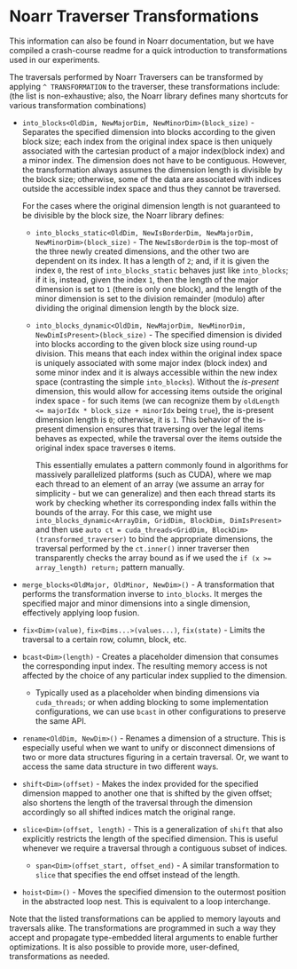 # Noarr Traverser Transformations

This information can also be found in Noarr documentation, but we have compiled a crash-course readme for a quick introduction to transformations used in our experiments.

The traversals performed by Noarr Traversers can be transformed by applying `^ TRANSFORMATION` to the traverser, these transformations include: (the list is non-exhaustive; also, the Noarr library defines many shortcuts for various transformation combinations)

- `into_blocks<OldDim, NewMajorDim, NewMinorDim>(block_size)` - Separates the specified dimension into blocks according to the given block size; each index from the original index space is then uniquely associated with the cartesian product of a major index(block index) and a minor index. The dimension does not have to be contiguous. However, the transformation always assumes the dimension length is divisible by the block size; otherwise, some of the data are associated with indices outside the accessible index space and thus they cannot be traversed.

  For the cases where the original dimension length is not guaranteed to be divisible by the block size, the Noarr library defines:

  - `into_blocks_static<OldDim, NewIsBorderDim, NewMajorDim, NewMinorDim>(block_size)` - The `NewIsBorderDim` is the top-most of the three newly created dimensions, and the other two are dependent on its index. It has a length of `2`; and, if it is given the index `0`, the rest of `into_blocks_static` behaves just like `into_blocks`; if it is, instead, given the index `1`, then the length of the major dimension is set to `1` (there is only one block), and the length of the minor dimension is set to the division remainder (modulo) after dividing the original dimension length by the block size.

  - `into_blocks_dynamic<OldDim, NewMajorDim, NewMinorDim, NewDimIsPresent>(block_size)` - The specified dimension is divided into blocks according to the given block size using round-up division. This means that each index within the original index space is uniquely associated with some major index (block index) and some minor index and it is always accessible within the new index space (contrasting the simple `into_blocks`). Without the *is-present* dimension, this would allow for accessing items outside the original index space - for such items (we can recognize them by `oldLength <= majorIdx * block_size + minorIdx` being `true`), the is-present dimension length is `0`; otherwise, it is `1`. This behavior of the is-present dimension ensures that traversing over the legal items behaves as expected, while the traversal over the items outside the original index space traverses `0` items.

    This essentially emulates a pattern commonly found in algorithms for massively parallelized platforms (such as CUDA), where we map each thread to an element of an array (we assume an array for simplicity - but we can generalize) and then each thread starts its work by checking whether its corresponding index falls within the bounds of the array. For this case, we might use `into_blocks_dynamic<ArrayDim, GridDim, BlockDim, DimIsPresent>` and then use `auto ct = cuda_threads<GridDim, BlockDim>(transformed_traverser)` to bind the appropriate dimensions, the traversal performed by the `ct.inner()` inner traverser then transparently checks the array bound as if we used the `if (x >= array_length) return;` pattern manually.

- `merge_blocks<OldMajor, OldMinor, NewDim>()` - A transformation that performs the transformation inverse to `into_blocks`. It merges the specified major and minor dimensions into a single dimension, effectively applying loop fusion.

- `fix<Dim>(value)`, `fix<Dims...>(values...)`, `fix(state)` - Limits the traversal to a certain row, column, block, etc.

- `bcast<Dim>(length)` - Creates a placeholder dimension that consumes the corresponding input index. The resulting memory access is not affected by the choice of any particular index supplied to the dimension.

  - Typically used as a placeholder when binding dimensions via `cuda_threads`; or when adding blocking to some implementation configurations, we can use `bcast` in other configurations to preserve the same API.

- `rename<OldDim, NewDim>()` - Renames a dimension of a structure. This is especially useful when we want to unify or disconnect dimensions of two or more data structures figuring in a certain traversal. Or, we want to access the same data structure in two different ways.

- `shift<Dim>(offset)` - Makes the index provided for the specified dimension mapped to another one that is shifted by the given offset; also shortens the length of the traversal through the dimension accordingly so all shifted indices match the original range.

- `slice<Dim>(offset, length)` - This is a generalization of `shift` that also explicitly restricts the length of the specified dimension. This is useful whenever we require a traversal through a contiguous subset of indices.

  - `span<Dim>(offset_start, offset_end)` - A similar transformation to `slice` that specifies the end offset instead of the length.

- `hoist<Dim>()` - Moves the specified dimension to the outermost position in the abstracted loop nest. This is equivalent to a loop interchange.

Note that the listed transformations can be applied to memory layouts and traversals alike. The transformations are programmed in such a way they accept and propagate type-embedded literal arguments to enable further optimizations. It is also possible to provide more, user-defined, transformations as needed.
